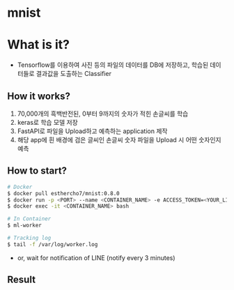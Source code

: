 # mnist

# What is it?
- Tensorflow를 이용하여 사진 등의 파일의 데이터를 DB에 저장하고, 학습된 데이터들로 결과값을 도출하는 Classifier

## How it works?
1. 70,000개의 흑백반전된, 0부터 9까지의 숫자가 적힌 손글씨를 학습
2. keras로 학습 모델 저장
3. FastAPI로 파일을 Upload하고 예측하는 application 제작
4. 해당 app에 흰 배경에 검은 글씨인 손글씨 숫자 파일을 Upload 시 어떤 숫자인지 예측

## How to start?
```bash
# Docker
$ docker pull esthercho7/mnist:0.8.0
$ docker run -p <PORT> --name <CONTAINER_NAME> -e ACCESS_TOKEN=<YOUR_LINE_TOKEN> -v <UPLOAD_DIRECTORY> esthercho7/mnist:0.8.0
$ docker exec -it <CONTAINER_NAME> bash

# In Container
$ ml-worker

# Tracking log
$ tail -f /var/log/worker.log
```
- or, wait for notification of LINE (notify every 3 minutes)

## Result

